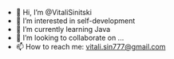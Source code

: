 - 👋 Hi, I’m @VitaliSinitski
- 👀 I’m interested in self-development
- 🌱 I’m currently learning Java
- 💞️ I’m looking to collaborate on ...
- 📫 How to reach me: vitali.sin777@gmail.com

<!---
VitaliSinitski/VitaliSinitski is a ✨ special ✨ repository because its `README.md` (this file) appears on your GitHub profile.
You can click the Preview link to take a look at your changes.
--->
